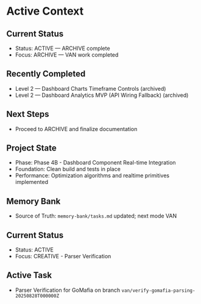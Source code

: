 # Active Context

## Current Status
- Status: ACTIVE — ARCHIVE complete
- Focus: ARCHIVE — VAN work completed

## Recently Completed
- Level 2 — Dashboard Charts Timeframe Controls (archived)
- Level 2 — Dashboard Analytics MVP (API Wiring Fallback) (archived)

## Next Steps
- Proceed to ARCHIVE and finalize documentation

## Project State
- Phase: Phase 4B - Dashboard Component Real-time Integration
- Foundation: Clean build and tests in place
- Performance: Optimization algorithms and realtime primitives implemented

## Memory Bank
- Source of Truth: `memory-bank/tasks.md` updated; next mode VAN


## Current Status
- Status: ACTIVE
- Focus: CREATIVE - Parser Verification

## Active Task
- Parser Verification for GoMafia on branch `van/verify-gomafia-parsing-20250828T000000Z`
